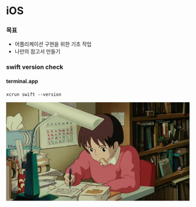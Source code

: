 # iOS

### 목표
- 어플리케이션 구현을 위한 기초 작업
- 나만의 참고서 만들기


### swift version check

#### terminal.app
```
xcrun swift --version
```

<img src="/img/study.jpg" width="500">
